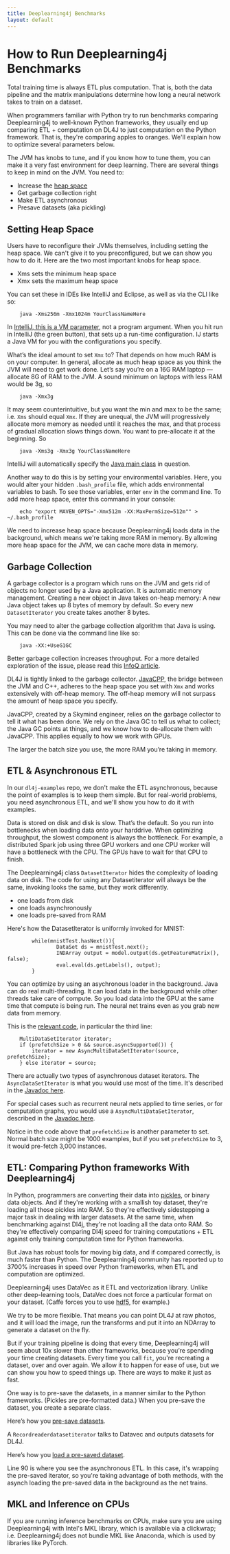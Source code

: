 ```yaml
---
title: Deeplearning4j Benchmarks
layout: default
---
```


# How to Run Deeplearning4j Benchmarks

Total training time is always ETL plus computation. That is, both the data pipeline and the matrix manipulations determine how long a neural network takes to train on a dataset. 

When programmers familiar with Python try to run benchmarks comparing Deeplearning4j to well-known Python frameworks, they usually end up comparing ETL + computation on DL4J to just computation on the Python framework. That is, they're comparing apples to oranges. We'll explain how to optimize several parameters below. 

The JVM has knobs to tune, and if you know how to tune them, you can make it a very fast environment for deep learning. There are several things to keep in mind on the JVM. You need to:

* Increase the [heap space](http://javarevisited.blogspot.com/2011/05/java-heap-space-memory-size-jvm.html)
* Get garbage collection right
* Make ETL asynchronous
* Presave datasets (aka pickling)

## Setting Heap Space

Users have to reconfigure their JVMs themselves, including setting the heap space. We can't give it to you preconfigured, but we can show you how to do it. Here are the two most important knobs for heap space.

* Xms sets the minimum heap space
* Xmx sets the maximum heap space

You can set these in IDEs like IntelliJ and Eclipse, as well as via the CLI like so:

		java -Xms256m -Xmx1024m YourClassNameHere

In [IntelliJ, this is a VM parameter](https://www.jetbrains.com/help/idea/2016.3/setting-configuration-options.html), not a program argument. When you hit run in IntelliJ (the green button), that sets up a run-time configuration. IJ starts a Java VM for you with the configurations you specify. 

What’s the ideal amount to set `Xmx` to? That depends on how much RAM is on your computer. In general, allocate as much heap space as you think the JVM will need to get work done. Let’s say you’re on a 16G RAM laptop — allocate 8G of RAM to the JVM. A sound minimum on laptops with less RAM would be 3g, so 

		java -Xmx3g

It may seem counterintuitive, but you want the min and max to be the same; i.e. `Xms` should equal `Xmx`. If they are unequal, the JVM will progressively allocate more memory as needed until it reaches the max, and that process of gradual allocation slows things down. You want to pre-allocate it at the beginning. So 

		java -Xms3g -Xmx3g YourClassNameHere

IntelliJ will automatically specify the [Java main class](https://docs.oracle.com/javase/tutorial/getStarted/application/) in question.

Another way to do this is by setting your environmental variables. Here, you would alter your hidden `.bash_profile` file, which adds environmental variables to bash. To see those variables, enter `env` in the command line. To add more heap space, enter this command in your console:

		echo "export MAVEN_OPTS="-Xmx512m -XX:MaxPermSize=512m"" > ~/.bash_profile

We need to increase heap space because Deeplearning4j loads data in the background, which means we're taking more RAM in memory. By allowing more heap space for the JVM, we can cache more data in memory. 

## Garbage Collection

A garbage collector is a program which runs on the JVM and gets rid of objects no longer used by a Java application. It is automatic memory management. Creating a new object in Java takes on-heap memory: A new Java object takes up 8 bytes of memory by default. So every new `DatasetIterator` you create takes another 8 bytes. 

You may need to alter the garbage collection algorithm that Java is using. This can be done via the command line like so:

		java -XX:+UseG1GC

Better garbage collection increases throughput. For a more detailed exploration of the issue, please read this [InfoQ article](https://www.infoq.com/articles/Make-G1-Default-Garbage-Collector-in-Java-9).

DL4J is tightly linked to the garbage collector. [JavaCPP](https://github.com/bytedeco/javacpp), the bridge between the JVM and C++, adheres to the heap space you set with `Xmx` and works extensively with off-heap memory. The off-heap memory will not surpass the amount of heap space you specify. 

JavaCPP, created by a Skymind engineer, relies on the garbage collector to tell it what has been done. We rely on the Java GC to tell us what to collect; the Java GC points at things, and we know how to de-allocate them with JavaCPP. This applies equally to how we work with GPUs. 

The larger the batch size you use, the more RAM you’re taking in memory. 

## ETL & Asynchronous ETL

In our `dl4j-examples` repo, we don't make the ETL asynchronous, because the point of examples is to keep them simple. But for real-world problems, you need asynchronous ETL, and we'll show you how to do it with examples. 

Data is stored on disk and disk is slow. That’s the default. So you run into bottlenecks when loading data onto your harddrive. When optimizing throughput, the slowest component is always the bottleneck. For example, a distributed Spark job using three GPU workers and one CPU worker will have a bottleneck with the CPU. The GPUs have to wait for that CPU to finish. 

The Deeplearning4j class `DatasetIterator` hides the complexity of loading data on disk. The code for using any Datasetiterator will always be the same, invoking looks the same, but they work differently. 

* one loads from disk 
* one loads asynchronously
* one loads pre-saved from RAM

Here's how the DatasetIterator is uniformly invoked for MNIST:

            while(mnistTest.hasNext()){
	                DataSet ds = mnistTest.next();
	                INDArray output = model.output(ds.getFeatureMatrix(), false);
	                eval.eval(ds.getLabels(), output);
            }

You can optimize by using an asychronous loader in the background. Java can do real multi-threading. It can load data in the background while other threads take care of compute. So you load data into the GPU at the same time that compute is being run. The neural net trains even as you grab new data from memory.

This is the [relevant code](https://github.com/deeplearning4j/deeplearning4j/blob/master/deeplearning4j/deeplearning4j-scaleout/deeplearning4j-scaleout-parallelwrapper/src/main/java/org/deeplearning4j/parallelism/ParallelWrapper.java#L136), in particular the third line:

        MultiDataSetIterator iterator;
        if (prefetchSize > 0 && source.asyncSupported()) {
            iterator = new AsyncMultiDataSetIterator(source, prefetchSize);
        } else iterator = source;

There are actually two types of asynchronous dataset iterators. The `AsyncDataSetIterator` is what you would use most of the time. It's described in the [Javadoc here](https://deeplearning4j.org/doc/org/deeplearning4j/datasets/iterator/AsyncDataSetIterator.html).

For special cases such as recurrent neural nets applied to time series, or for computation graphs, you would use a `AsyncMultiDataSetIterator`, described in the [Javadoc here](https://deeplearning4j.org/doc/org/deeplearning4j/datasets/iterator/AsyncMultiDataSetIterator.html).

Notice in the code above that `prefetchSize` is another parameter to set. Normal batch size might be 1000 examples, but if you set `prefetchSize` to 3, it would pre-fetch 3,000 instances.

## ETL: Comparing Python frameworks With Deeplearning4j

In Python, programmers are converting their data into [pickles](https://docs.python.org/2/library/pickle.html), or binary data objects. And if they're working with a smallish toy dataset, they're loading all those pickles into RAM. So they're effectively sidestepping a major task in dealing with larger datasets. At the same time, when benchmarking against Dl4j, they're not loading all the data onto RAM. So they're effectively comparing Dl4j speed for training computations + ETL against only training computation time for Python frameworks. 

But Java has robust tools for moving big data, and if compared correctly, is much faster than Python. The Deeplearning4j community has reported up to 3700% increases in speed over Python frameworks, when ETL and computation are optimized.

Deeplearning4j uses DataVec as it ETL and vectorization library. Unlike other deep-learning tools, DataVec does not force a particular format on your dataset. (Caffe forces you to use [hdf5](https://support.hdfgroup.org/HDF5/), for example.)

We try to be more flexible. That means you can point DL4J at raw photos, and it will load the image, run the transforms and put it into an NDArray to generate a dataset on the fly. 

But if your training pipeline is doing that every time, Deeplearning4j will seem about 10x slower than other frameworks, because you’re spending your time creating datasets. Every time you call `fit`, you're recreating a dataset, over and over again. We allow it to happen for ease of use, but we can show you how to speed things up. There are ways to make it just as fast. 

One way is to pre-save the datasets, in a manner similar to the Python frameworks. (Pickles are pre-formatted data.) When you pre-save the dataset, you create a separate class.

Here’s how you [pre-save datasets](https://github.com/deeplearning4j/dl4j-examples/blob/master/dl4j-examples/src/main/java/org/deeplearning4j/examples/misc/presave/PreSave.java).

A `Recordreaderdatasetiterator` talks to Datavec and outputs datasets for DL4J. 

Here’s how you [load a pre-saved dataset](https://github.com/deeplearning4j/dl4j-examples/blob/master/dl4j-examples/src/main/java/org/deeplearning4j/examples/misc/presave/LoadPreSavedLenetMnistExample.java).

Line 90 is where you see the asynchronous ETL. In this case, it's wrapping the pre-saved iterator, so you're taking advantage of both methods, with the asynch loading the pre-saved data in the background as the net trains. 

## MKL and Inference on CPUs

If you are running inference benchmarks on CPUs, make sure you are using Deeplearning4j with Intel's MKL library, which is available via a clickwrap; i.e. Deeplearning4j does not bundle MKL like Anaconda, which is used by libraries like PyTorch. 
